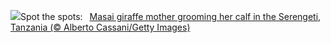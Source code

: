 ![](https://www.bing.com/th?id=OHR.SerengetiGiraffe_EN-US2127484447_UHD.jpg&w=1000)Spot the spots:&nbsp;&ensp;[Masai giraffe mother grooming her calf in the Serengeti, Tanzania (© Alberto Cassani/Getty Images)](https://www.bing.com/th?id=OHR.SerengetiGiraffe_EN-US2127484447_UHD.jpg)
<br><br/>
